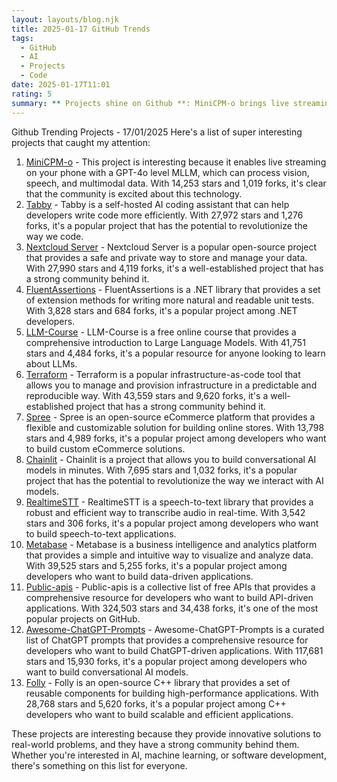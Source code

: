 ```yaml
---
layout: layouts/blog.njk
title: 2025-01-17 GitHub Trends
tags:
  - GitHub
  - AI
  - Projects
  - Code
date: 2025-01-17T11:01
rating: 5
summary: ** Projects shine on Github **: MiniCPM-o brings live streaming to phones with 14,253 stars, Tabby assists coders with 27,972 stars, Nextcloud Server stores data safely with 27,990 stars, FluentAssertions simplifies unit tests with 3,828 stars, and LLM-Course teaches Large Language Models with 41,751 stars, Terraform builds infrastructure with 43,559 stars, Spree powers eCommerce with 13,798 stars, Chainlit builds conversational AI in minutes with 7,695 stars, RealtimeSTT transcribes speech in real-time with 3,542 stars, Metabase analyzes data with 39,525 stars, Public-apis lists free APIs with 324,503 stars, Awesome-ChatGPT-Prompts curates ChatGPT prompts with 117,681 stars, and Folly optimizes C++ applications with 28,768 stars, each project solves real problems with strong community support, offering something for everyone in AI, machine learning, and software development.
---
```

Github Trending Projects - 17/01/2025
Here's a list of super interesting projects that caught my attention:

1. [MiniCPM-o](https://github.com/OpenBMB/MiniCPM-o "MiniCPM-o: A GPT-4o Level MLLM for Vision, Speech and Multimodal Live Streaming on Your Phone") - This project is interesting because it enables live streaming on your phone with a GPT-4o level MLLM, which can process vision, speech, and multimodal data. With 14,253 stars and 1,019 forks, it's clear that the community is excited about this technology.
2. [Tabby](https://github.com/TabbyML/tabby "Tabby: Self-hosted AI coding assistant") - Tabby is a self-hosted AI coding assistant that can help developers write code more efficiently. With 27,972 stars and 1,276 forks, it's a popular project that has the potential to revolutionize the way we code.
3. [Nextcloud Server](https://github.com/nextcloud/server "Nextcloud Server: A safe home for all your data") - Nextcloud Server is a popular open-source project that provides a safe and private way to store and manage your data. With 27,990 stars and 4,119 forks, it's a well-established project that has a strong community behind it.
4. [FluentAssertions](https://github.com/fluentassertions/fluentassertions "FluentAssertions: A very extensive set of extension methods for unit tests") - FluentAssertions is a .NET library that provides a set of extension methods for writing more natural and readable unit tests. With 3,828 stars and 684 forks, it's a popular project among .NET developers.
5. [LLM-Course](https://github.com/mlabonne/llm-course "LLM-Course: A course to get into Large Language Models with roadmaps and Colab notebooks") - LLM-Course is a free online course that provides a comprehensive introduction to Large Language Models. With 41,751 stars and 4,484 forks, it's a popular resource for anyone looking to learn about LLMs.
6. [Terraform](https://github.com/hashicorp/terraform "Terraform: A tool for building, changing, and versioning infrastructure") - Terraform is a popular infrastructure-as-code tool that allows you to manage and provision infrastructure in a predictable and reproducible way. With 43,559 stars and 9,620 forks, it's a well-established project that has a strong community behind it.
7. [Spree](https://github.com/spree/spree "Spree: An open-source eCommerce platform") - Spree is an open-source eCommerce platform that provides a flexible and customizable solution for building online stores. With 13,798 stars and 4,989 forks, it's a popular project among developers who want to build custom eCommerce solutions.
8. [Chainlit](https://github.com/Chainlit/chainlit "Chainlit: Build Conversational AI in minutes") - Chainlit is a project that allows you to build conversational AI models in minutes. With 7,695 stars and 1,032 forks, it's a popular project that has the potential to revolutionize the way we interact with AI models.
9. [RealtimeSTT](https://github.com/KoljaB/RealtimeSTT "RealtimeSTT: A robust, efficient, low-latency speech-to-text library") - RealtimeSTT is a speech-to-text library that provides a robust and efficient way to transcribe audio in real-time. With 3,542 stars and 306 forks, it's a popular project among developers who want to build speech-to-text applications.
10. [Metabase](https://github.com/metabase/metabase "Metabase: A business intelligence and analytics platform") - Metabase is a business intelligence and analytics platform that provides a simple and intuitive way to visualize and analyze data. With 39,525 stars and 5,255 forks, it's a popular project among developers who want to build data-driven applications.
11. [Public-apis](https://github.com/public-apis/public-apis "Public-apis: A collective list of free APIs") - Public-apis is a collective list of free APIs that provides a comprehensive resource for developers who want to build API-driven applications. With 324,503 stars and 34,438 forks, it's one of the most popular projects on GitHub.
12. [Awesome-ChatGPT-Prompts](https://github.com/f/awesome-chatgpt-prompts "Awesome-ChatGPT-Prompts: A curated list of ChatGPT prompts") - Awesome-ChatGPT-Prompts is a curated list of ChatGPT prompts that provides a comprehensive resource for developers who want to build ChatGPT-driven applications. With 117,681 stars and 15,930 forks, it's a popular project among developers who want to build conversational AI models.
13. [Folly](https://github.com/facebook/folly "Folly: An open-source C++ library developed and used at Facebook") - Folly is an open-source C++ library that provides a set of reusable components for building high-performance applications. With 28,768 stars and 5,620 forks, it's a popular project among C++ developers who want to build scalable and efficient applications.

These projects are interesting because they provide innovative solutions to real-world problems, and they have a strong community behind them. Whether you're interested in AI, machine learning, or software development, there's something on this list for everyone.



